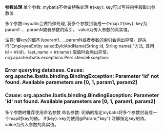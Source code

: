 **参数处理**
单个参数: mybatis不会做特殊处理
    #{key}: key可以写任何字段取出参数值

多个参数:mybatis会做特殊处理, 将多个参数封装成一个map
    #{key}: key为param1……paramN或者参数的索引。
            value为传入参数的真实值。
            
注意: 若key的值不为param1……paramN或者参数的索引会抛出异常。即执行"EmployeeEntity selectByIdAndName(String id, String name);"方法,
且用 id = #{id}、last_name = #{name} 取值时会抛出异常。
org.apache.ibatis.exceptions.PersistenceException: 
### Error querying database.  Cause: org.apache.ibatis.binding.BindingException: Parameter 'id' not found. Available parameters are [0, 1, param1, param2]
### Cause: org.apache.ibatis.binding.BindingException: Parameter 'id' not found. Available parameters are [0, 1, param1, param2]

多个参数时推荐使用命名参数
命名参数: 明确的指定mybatis将多个参数封装成一个map时key的值。
    #{key}: key为使用@Param("key") 注解指定key的值。
            value为传入参数的真实值。
            

